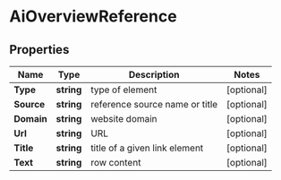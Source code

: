 # AiOverviewReference


## Properties

| Name | Type | Description | Notes |
|------------ | ------------- | ------------- | -------------|
**Type** | **string** | type of element |[optional]|
**Source** | **string** | reference source name or title |[optional]|
**Domain** | **string** | website domain |[optional]|
**Url** | **string** | URL |[optional]|
**Title** | **string** | title of a given link element |[optional]|
**Text** | **string** | row content |[optional]|